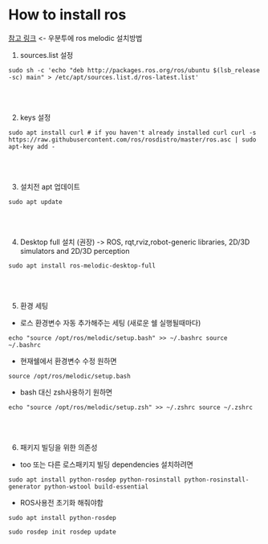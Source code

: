 # How to install ros

[참고 링크](http://wiki.ros.org/melodic/Installation/Ubuntu) <- 우분투에 ros melodic 설치방법

1. sources.list 설정

`sudo sh -c 'echo "deb http://packages.ros.org/ros/ubuntu $(lsb_release -sc) main" > /etc/apt/sources.list.d/ros-latest.list'`

<br/><br/>

2. keys 설정

`sudo apt install curl # if you haven't already installed curl
curl -s https://raw.githubusercontent.com/ros/rosdistro/master/ros.asc | sudo apt-key add -`

<br/><br/>

3. 설치전 apt 업데이트

`sudo apt update`

<br/><br/>

4. Desktop full 설치 (권장) -> ROS, rqt,rviz,robot-generic libraries, 2D/3D simulators and 2D/3D perception

`sudo apt install ros-melodic-desktop-full`

<br/><br/>

5. 환경 세팅
  * 로스 환경변수 자동 추가해주는 세팅 (새로운 쉘 실행될때마다)
  
  `echo "source /opt/ros/melodic/setup.bash" >> ~/.bashrc
  source ~/.bashrc`
  
  * 현재쉘에서 환경변수 수정 원하면 
  
  `source /opt/ros/melodic/setup.bash`
  
  * bash 대신 zsh사용하기 원하면
  
  `echo "source /opt/ros/melodic/setup.zsh" >> ~/.zshrc
   source ~/.zshrc`
   
<br/><br/>
   
 6. 패키지 빌딩을 위한 의존성
   * too 또는 다른 로스패키지 빌딩 dependencies 설치하려면
   
   `sudo apt install python-rosdep python-rosinstall python-rosinstall-generator python-wstool build-essential`
   
   * ROS사용전 초기화 해줘야함
   
   `sudo apt install python-rosdep`
   
   `sudo rosdep init
   rosdep update`
   
